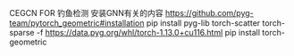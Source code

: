 CEGCN FOR 钓鱼检测
安装GNN有关的内容 https://github.com/pyg-team/pytorch_geometric#installation
pip install pyg-lib torch-scatter torch-sparse -f https://data.pyg.org/whl/torch-1.13.0+cu116.html
pip install torch-geometric